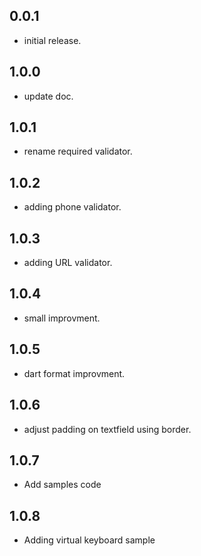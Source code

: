 ## 0.0.1
* initial release.
## 1.0.0
* update doc.
## 1.0.1
* rename required validator.
## 1.0.2
* adding phone validator.
## 1.0.3
* adding URL validator.
## 1.0.4
* small improvment.
## 1.0.5
* dart format improvment.
## 1.0.6
* adjust padding on textfield using border. 
## 1.0.7
* Add samples code
## 1.0.8
* Adding virtual keyboard sample